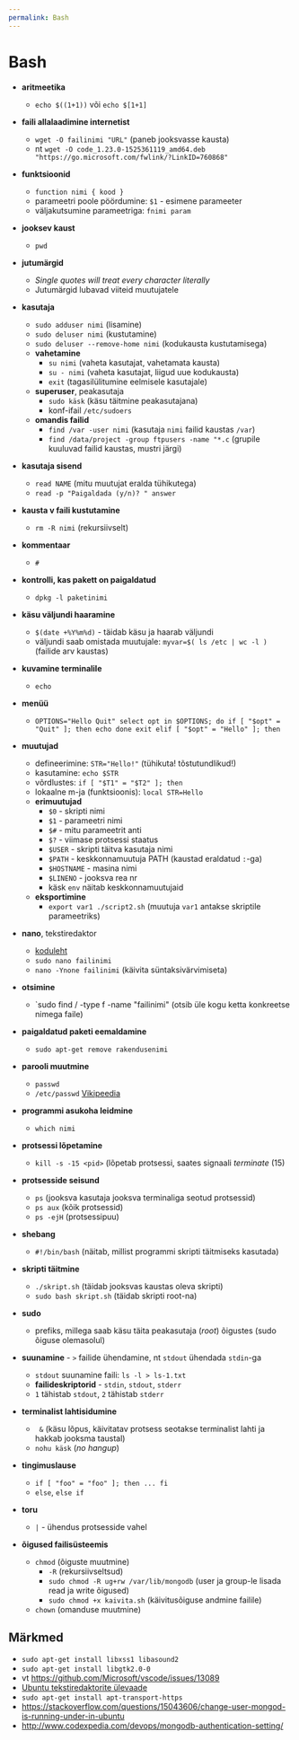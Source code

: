 ```yaml
---
permalink: Bash
---
```


# Bash

- **aritmeetika**
  - `echo $((1+1))` või `echo $[1+1]`

- **faili allalaadimine internetist**
  - `wget -O failinimi "URL"` (paneb jooksvasse kausta)  
  - nt `wget -O code_1.23.0-1525361119_amd64.deb "https://go.microsoft.com/fwlink/?LinkID=760868"
`
- **funktsioonid**
  - `function nimi { kood }`
  - parameetri poole pöördumine: `$1` - esimene parameeter
  - väljakutsumine parameetriga: `fnimi param`

- **jooksev kaust**
  - `pwd`

- **jutumärgid**
  - _Single quotes will treat every character literally_
  - Jutumärgid lubavad viiteid muutujatele

- **kasutaja**
  - `sudo adduser nimi` (lisamine)
  - `sudo deluser nimi` (kustutamine)
  - `sudo deluser --remove-home nimi` (kodukausta kustutamisega)
  - **vahetamine**
    - `su nimi` (vaheta kasutajat, vahetamata kausta)
    - `su - nimi` (vaheta kasutajat, liigud uue kodukausta)
    - `exit` (tagasilülitumine eelmisele kasutajale)
  - **superuser**, peakasutaja
    - `sudo käsk` (käsu täitmine peakasutajana)
    - konf-ifail `/etc/sudoers`
  - **omandis failid**
    - `find /var -user nimi` (kasutaja `nimi` failid kaustas `/var`)
    - `find /data/project -group ftpusers -name "*.c` (grupile kuuluvad failid kaustas, mustri järgi)

- **kasutaja sisend**
  - `read NAME` (mitu muutujat eralda tühikutega)
  - `read -p "Paigaldada (y/n)? " answer`

- **kausta v faili kustutamine**
  - `rm -R nimi` (rekursiivselt)

- **kommentaar**
  - `#`

- **kontrolli, kas pakett on paigaldatud**
  - `dpkg -l paketinimi`

- **käsu väljundi haaramine**
  - `$(date +%Y%m%d)` - täidab käsu ja haarab väljundi
  - väljundi saab omistada muutujale: `myvar=$( ls /etc | wc -l )` (failide arv kaustas)

- **kuvamine terminalile**
  - `echo`

- **menüü**
  - `OPTIONS="Hello Quit"
      select opt in $OPTIONS; do
        if [ "$opt" = "Quit" ]; then
          echo done
          exit
        elif [ "$opt" = "Hello" ]; then`  

- **muutujad**
  - defineerimine: `STR="Hello!"` (tühikuta! tõstutundlikud!)
  - kasutamine: `echo $STR`
  - võrdlustes: `if [ "$T1" = "$T2" ]; then`
  - lokaalne m-ja (funktsioonis): `local STR=Hello`
  - **erimuutujad**
    - `$0` - skripti nimi
    - `$1` - parameetri nimi
    - `$#` - mitu parameetrit anti
    - `$?` - viimase protsessi staatus
    - `$USER` - skripti täitva kasutaja nimi
    - `$PATH` - keskkonnamuutuja PATH (kaustad eraldatud `:`-ga)
    - `$HOSTNAME` - masina nimi 
    - `$LINENO` - jooksva rea nr
    - käsk `env` näitab keskkonnamuutujaid 
  - **eksportimine**
    - `export var1
       ./script2.sh` (muutuja `var1` antakse skriptile parameetriks)       

- **nano**, tekstiredaktor
  - [koduleht](https://www.nano-editor.org/)
  - `sudo nano failinimi`
  - `nano -Ynone failinimi` (käivita süntaksivärvimiseta)

- **otsimine**
  - `sudo find / -type f -name "failinimi" (otsib üle kogu ketta konkreetse nimega faile)

- **paigaldatud paketi eemaldamine**
  - `sudo apt-get remove rakendusenimi`

- **parooli muutmine**
  - `passwd`
  - `/etc/passwd` [Vikipeedia](https://en.wikipedia.org/wiki/Passwd)  

- **programmi asukoha leidmine**
  - `which nimi`

- **protsessi lõpetamine**
  - `kill -s -15 <pid>` (lõpetab protsessi, saates signaali _terminate_ (15) 

- **protsesside seisund**
  - `ps` (jooksva kasutaja jooksva terminaliga seotud protsessid)
  - `ps aux` (kõik protsessid)
  - `ps -ejH` (protsessipuu)

- **shebang**
  - `#!/bin/bash` (näitab, millist programmi skripti täitmiseks kasutada)

- **skripti täitmine**
  - `./skript.sh` (täidab jooksvas kaustas oleva skripti)
  - `sudo bash skript.sh` (täidab skripti root-na)

- **sudo**
  - prefiks, millega saab käsu täita peakasutaja (_root_) õigustes (sudo õiguse olemasolul)

- **suunamine** - `>` failide ühendamine, nt `stdout` ühendada `stdin`-ga
  - `stdout` suunamine faili: `ls -l > ls-1.txt`
  - **failideskriptorid** - `stdin`, `stdout`, `stderr`
  - `1` tähistab `stdout`, `2` tähistab `stderr`

- **terminalist lahtisidumine**
  - ` &` (käsu lõpus, käivitatav protsess seotakse terminalist lahti ja hakkab jooksma taustal)
  - `nohu käsk` (_no hangup_)

- **tingimuslause**
  - `if [ "foo" = "foo" ]; then
       ...
     fi`
  - `else`, `else if`

- **toru**
  - `|` - ühendus protsesside vahel

- **õigused failisüsteemis**
  - `chmod` (õiguste muutmine)
    - `-R` (rekursiivseltsud)
    - `sudo chmod -R ug+rw /var/lib/mongodb` (user ja group-le lisada read ja write õigused)
    - `sudo chmod +x kaivita.sh` (käivitusõiguse andmine failile)
  - `chown` (omanduse muutmine)  

## Märkmed

- `sudo apt-get install libxss1 libasound2`
- `sudo apt-get install libgtk2.0-0`
- vt https://github.com/Microsoft/vscode/issues/13089
- [Ubuntu tekstiredaktorite ülevaade](http://www.informit.com/articles/article.aspx?p=1670957&seqNum=3)
- `sudo apt-get install apt-transport-https`
- https://stackoverflow.com/questions/15043606/change-user-mongod-is-running-under-in-ubuntu 
- http://www.codexpedia.com/devops/mongodb-authentication-setting/ 
